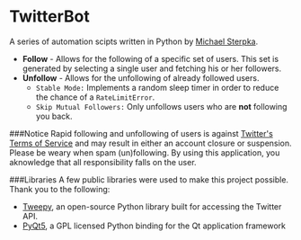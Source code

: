 # TwitterBot
A series of automation scipts written in Python by [Michael Sterpka](https://github.com/michaelsterpka).
* <b>Follow</b> - Allows for the following of a specific set of users. This set is generated by selecting a single user and fetching his or her followers. 
* <b>Unfollow</b> - Allows for the unfollowing of already followed users. 
  * `Stable Mode:` Implements a random sleep timer in order to reduce the chance of a `RateLimitError`.
  * `Skip Mutual Followers:` Only unfollows users who are <b>not</b> following you back. 

###Notice
Rapid following and unfollowing of users is against [Twitter's Terms of Service](https://twitter.com/tos?lang=en) and may result in either an account closure or suspension. Please be weary when spam (un)following. By using this application, you aknowledge that all responsibility falls on the user.

###Libraries
A few public libraries were used to make this project possible. Thank you to the following:
* [Tweepy](http://www.tweepy.org/), an open-source Python library built for accessing the Twitter API.
* [PyQt5](http://pyqt.sourceforge.net/Docs/PyQt5/index.html), a GPL licensed Python binding for the Qt application framework
